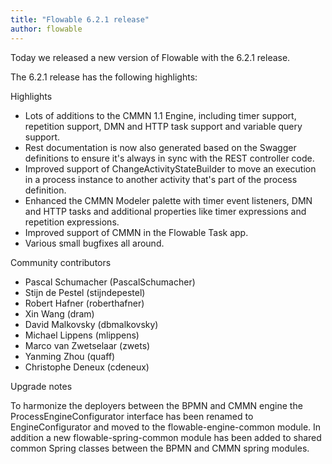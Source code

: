 ```yaml
---
title: "Flowable 6.2.1 release"
author: flowable
---
```


Today we released a new version of Flowable with the 6.2.1 release.

The 6.2.1 release has the following highlights:

Highlights

- Lots of additions to the CMMN 1.1 Engine, including timer support, repetition support, DMN and HTTP task support and variable query support.
- Rest documentation is now also generated based on the Swagger definitions to ensure it's always in sync with the REST controller code.
- Improved support of ChangeActivityStateBuilder to move an execution in a process instance to another activity that's part of the process definition.
- Enhanced the CMMN Modeler palette with timer event listeners, DMN and HTTP tasks and additional properties like timer expressions and repetition expressions.
- Improved support of CMMN in the Flowable Task app.
- Various small bugfixes all around.

Community contributors

- Pascal Schumacher (PascalSchumacher)
- Stijn de Pestel (stijndepestel)
- Robert Hafner (roberthafner)
- Xin Wang (dram)
- David Malkovsky (dbmalkovsky)
- Michael Lippens (mlippens)
- Marco van Zwetselaar (zwets)
- Yanming Zhou (quaff)
- Christophe Deneux (cdeneux)

Upgrade notes

To harmonize the deployers between the BPMN and CMMN engine the ProcessEngineConfigurator interface has been renamed to EngineConfigurator and moved to the flowable-engine-common module.
In addition a new flowable-spring-common module has been added to shared common Spring classes between the BPMN and CMMN spring modules.